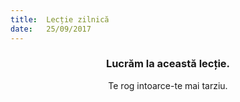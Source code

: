 ```yaml
---
title:  Lecție zilnică
date:   25/09/2017
---
```


### <center>Lucrăm la această lecție.</center>
<center>Te rog intoarce-te mai tarziu.</center>